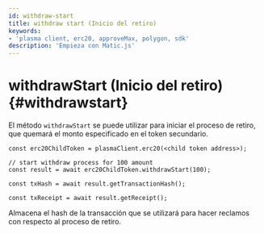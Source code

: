 ```yaml
---
id: withdraw-start
title: withdraw start (Inicio del retiro)
keywords:
- 'plasma client, erc20, approveMax, polygon, sdk'
description: 'Empieza con Matic.js'
---
```


# withdrawStart (Inicio del retiro) {#withdrawstart}

El método `withdrawStart` se puede utilizar para iniciar el proceso de retiro, que quemará el monto especificado en el token secundario.

```
const erc20ChildToken = plasmaClient.erc20(<child token address>);

// start withdraw process for 100 amount
const result = await erc20ChildToken.withdrawStart(100);

const txHash = await result.getTransactionHash();

const txReceipt = await result.getReceipt();

```

Almacena el hash de la transacción que se utilizará para hacer reclamos con respecto al proceso de retiro.
